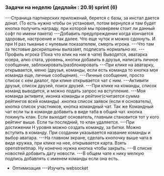 ### Задачи на неделю (дедлайн : 20.9) sprint (6)

---Страница партнерских приложений, берется с базы, за инстал дается донат. (То есть нужно чтобы он установил, потом вернулся и там будет кнопка получить награду, при которой мы проверяем стоит ли данный софт по имени пакета)
---Добавить предупреждение когда кончается здоровье, настроение и так далее. Что еще чуток и можно сдохнуть. И при Н раз тыканье с нулевым показателем, смерть игрока.
---Что там за тестовые дескрипшены вылазаят, подписать нормально их.
---Профиль игрока (Пока что клик на ник в чате) Выводятся, аватарка юзера, алко стата, уровень, кнопки добавить в друзья, написать личное сообщение, заблокировать/разблокировать
---При клике на аватарку, открывается, меню (друзья, команды, если есть команда то кнопка моя команда еще, личные сообщения).
---Личные сообщение, просто список с кем диалог, при клике открывается чат с ним.
---Активити друзья, список друзей, поиск друзей.
---При клике на команды, список команд выводится, и можно подать запрос на вступление.
---Моя команда активити, иконка команды и рейтинг(считается сумма рейтингов всей команды) .кнопка список заявок (если я основатель), кнопка список участников, кнопка командный чат. Так же Командный чат если ты в команде добавить в виде таба в общий чат. кнопка покинуть клан. Если выходит основатель, главным становится тот у кого рейтинг выше. Если ты последний, то клан удаляется. 
---При достижении Н уровня можно создать команду, за битки. Можно вступить в команду. При создании указывается название команды и выбор аватара.
---На главном экране, сделать кнопочку выше чата в виде кружка, при клике на нее, открывается карта. Взять openstreetmap. Ну конечно нужна кнопка чтобы закрыть.
---В списке новостей добавить дату новости.
---В общем чате к нику мелкую подпись добавлять с именем команды если она есть.
+ Оптимизация
---Изучить websocket